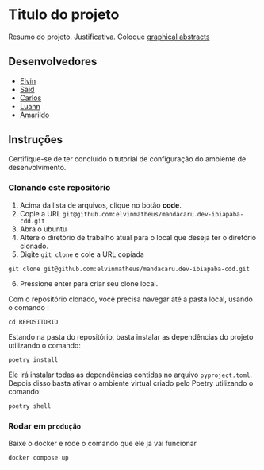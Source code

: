 # Titulo do projeto

Resumo do projeto. Justificativa. Coloque [graphical abstracts](https://www.elsevier.com/authors/tools-and-resources/graphical-abstract)

## Desenvolvedores

- [Elvin]()
- [Said]()
- [Carlos]()
- [Luann]()
- [Amarildo]()

## Instruções

Certifique-se de ter concluído o tutorial de configuração do ambiente de desenvolvimento.

### Clonando este repositório

1. Acima da lista de arquivos, clique no botão **code**.
2. Copie a URL `git@github.com:elvinmatheus/mandacaru.dev-ibiapaba-cdd.git`
3. Abra o ubuntu
4. Altere o diretório de trabalho atual para o local que deseja ter o diretório clonado.
5. Digite `git clone` e cole a URL copiada

```
git clone git@github.com:elvinmatheus/mandacaru.dev-ibiapaba-cdd.git
```

6. Pressione enter para criar seu clone local.

Com o repositório clonado, você precisa navegar até a pasta local, usando o comando :

```
cd REPOSITORIO
```

Estando na pasta do repositório, basta instalar as dependências do projeto utilizando o comando:

```
poetry install
```

Ele irá instalar todas as dependências contidas no arquivo `pyproject.toml`. Depois disso basta ativar o ambiente virtual criado pelo Poetry utilizando o comando:

```
poetry shell
```

### Rodar em `produção`

Baixe o docker e rode o comando que ele ja vai funcionar

```bash
docker compose up
```
